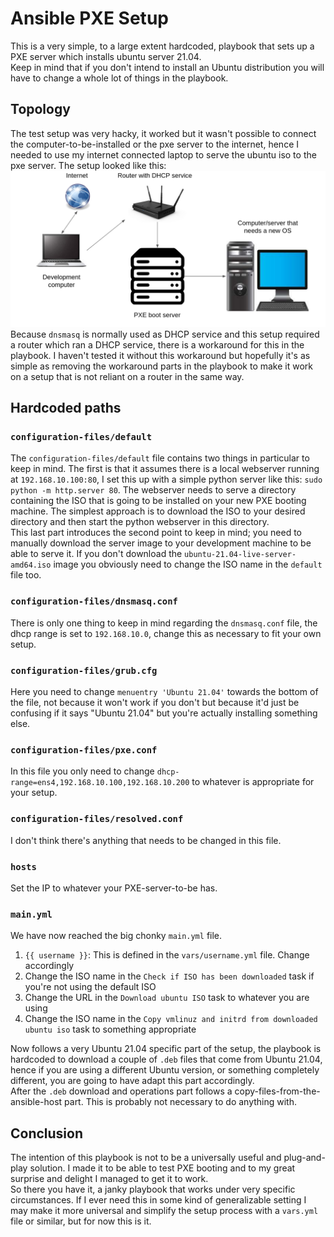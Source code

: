 # Ansible PXE Setup
This is a very simple, to a large extent hardcoded, playbook that sets up a PXE server which installs ubuntu server 21.04.  
Keep in mind that if you don't intend to install an Ubuntu distribution you will have to change a whole lot of things in the playbook.

## Topology
The test setup was very hacky, it worked but it wasn't possible to connect the computer-to-be-installed or the pxe server to the internet, hence I needed to use my internet connected laptop to serve the ubuntu iso to the pxe server. The setup looked like this:  
![setup-overview](.setup-overview.png)
Because `dnsmasq` is normally used as DHCP service and this setup required a router which ran a DHCP service, there is a workaround for this in the playbook. I haven't tested it without this workaround but hopefully it's as simple as removing the workaround parts in the playbook to make it work on a setup that is not reliant on a router in the same way. 

## Hardcoded paths
### `configuration-files/default`
The `configuration-files/default` file contains two things in particular to keep in mind. The first is that it assumes there is a local webserver running at `192.168.10.100:80`, I set this up with a simple python server like this: `sudo python -m http.server 80`. The webserver needs to serve a directory containing the ISO that is going to be installed on your new PXE booting machine. The simplest approach is to download the ISO to your desired directory and then start the python webserver in this directory.  
This last part introduces the second point to keep in mind; you need to manually download the server image to your development machine to be able to serve it. If you don't download the `ubuntu-21.04-live-server-amd64.iso` image you obviously need to change the ISO name in the `default` file too. 

### `configuration-files/dnsmasq.conf`
There is only one thing to keep in mind regarding the `dnsmasq.conf` file, the dhcp range is set to `192.168.10.0`, change this as necessary to fit your own setup.

### `configuration-files/grub.cfg`
Here you need to change `menuentry 'Ubuntu 21.04'` towards the bottom of the file, not because it won't work if you don't but because it'd just be confusing if it says "Ubuntu 21.04" but you're actually installing something else.

### `configuration-files/pxe.conf`
In this file you only need to change `dhcp-range=ens4,192.168.10.100,192.168.10.200` to whatever is appropriate for your setup.  

### `configuration-files/resolved.conf`
I don't think there's anything that needs to be changed in this file.

### `hosts`
Set the IP to whatever your PXE-server-to-be has.

### `main.yml`
We have now reached the big chonky `main.yml` file.  
1. `{{ username }}`: This is defined in the `vars/username.yml` file. Change accordingly  
2. Change the ISO name in the `Check if ISO has been downloaded` task if you're not using the default ISO  
3. Change the URL in the `Download ubuntu ISO` task to whatever you are using  
4. Change the ISO name in the `Copy vmlinuz and initrd from downloaded ubuntu iso` task to something appropriate  

Now follows a very Ubuntu 21.04 specific part of the setup, the playbook is hardcoded to download a couple of `.deb` files that come from Ubuntu 21.04, hence if you are using a different Ubuntu version, or something completely different, you are going to have adapt this part accordingly.  
After the `.deb` download and operations part follows a copy-files-from-the-ansible-host part. This is probably not necessary to do anything with. 

## Conclusion
The intention of this playbook is not to be a universally useful and plug-and-play solution. I made it to be able to test PXE booting and to my great surprise and delight I managed to get it to work.  
So there you have it, a janky playbook that works under very specific circumstances. If I ever need this in some kind of generalizable setting I may make it more universal and simplify the setup process with a `vars.yml` file or similar, but for now this is it.